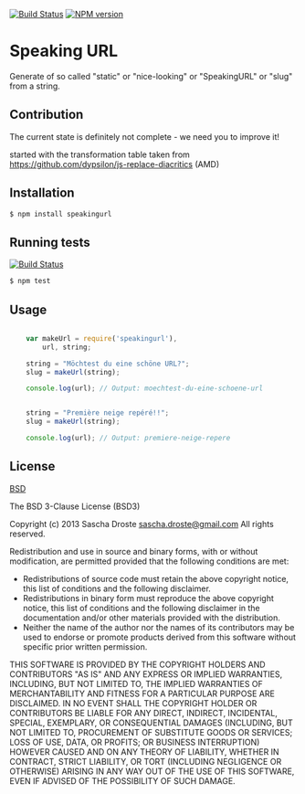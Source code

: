 [![Build Status](https://travis-ci.org/pid/speakingurl.png)](https://travis-ci.org/pid/speakingurl) [![NPM version](https://badge.fury.io/js/speakingurl.png)](http://badge.fury.io/js/speakingurl)

# Speaking URL
Generate of so called "static" or "nice-looking" or "SpeakingURL" or "slug" from a string.


## Contribution
The current state is definitely not complete - we need you to improve it! 

started with the transformation table taken from https://github.com/dypsilon/js-replace-diacritics (AMD)


## Installation

```bash
$ npm install speakingurl
```

## Running tests

[![Build Status](https://travis-ci.org/pid/speakingurl.png)](https://travis-ci.org/pid/speakingurl)

```bash
$ npm test
```

## Usage

```js

    var makeUrl = require('speakingurl'),
        url, string;

    string = "Möchtest du eine schöne URL?";
    slug = makeUrl(string);

    console.log(url); // Output: moechtest-du-eine-schoene-url


    string = "Première neige repéré!!";
    slug = makeUrl(string);

    console.log(url); // Output: premiere-neige-repere

```

## License
[BSD](https://raw.github.com/pid/speakingurl/master/LICENCE)

The BSD 3-Clause License (BSD3)

Copyright (c) 2013 Sascha Droste <sascha.droste@gmail.com>
All rights reserved.

Redistribution and use in source and binary forms, with or without modification, are permitted provided that the following conditions are met:

* Redistributions of source code must retain the above copyright notice, this list of conditions and the following disclaimer.
* Redistributions in binary form must reproduce the above copyright notice, this list of conditions and the following disclaimer in the documentation and/or other materials provided with the distribution.
* Neither the name of the author nor the names of its contributors may be used to endorse or promote products derived from this software without specific prior written permission.

THIS SOFTWARE IS PROVIDED BY THE COPYRIGHT HOLDERS AND CONTRIBUTORS "AS IS" AND ANY EXPRESS OR IMPLIED WARRANTIES, INCLUDING, BUT NOT LIMITED TO, THE IMPLIED WARRANTIES OF MERCHANTABILITY AND FITNESS FOR A PARTICULAR PURPOSE ARE DISCLAIMED. IN NO EVENT SHALL THE COPYRIGHT HOLDER OR CONTRIBUTORS BE LIABLE FOR ANY DIRECT, INDIRECT, INCIDENTAL, SPECIAL, EXEMPLARY, OR CONSEQUENTIAL DAMAGES (INCLUDING, BUT NOT LIMITED TO, PROCUREMENT OF SUBSTITUTE GOODS OR SERVICES; LOSS OF USE, DATA, OR PROFITS; OR BUSINESS INTERRUPTION) HOWEVER CAUSED AND ON ANY THEORY OF LIABILITY, WHETHER IN CONTRACT, STRICT LIABILITY, OR TORT (INCLUDING NEGLIGENCE OR OTHERWISE) ARISING IN ANY WAY OUT OF THE USE OF THIS SOFTWARE, EVEN IF ADVISED OF THE POSSIBILITY OF SUCH DAMAGE.
